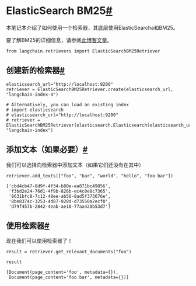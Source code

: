 

ElasticSearch BM25[#](#elasticsearch-bm25 "本标题的永久链接")
=====================================================

本笔记本介绍了如何使用一个检索器，其底层使用ElasticSearcha和BM25。

要了解BM25的详细信息，请参阅[此博客文章](https://www.elastic.co/blog/practical-bm25-part-2-the-bm25-algorithm-and-its-variables)。

```
from langchain.retrievers import ElasticSearchBM25Retriever

```

创建新的检索器[#](#create-new-retriever "本标题的永久链接")
--------------------------------------------

```
elasticsearch_url="http://localhost:9200"
retriever = ElasticSearchBM25Retriever.create(elasticsearch_url, "langchain-index-4")

```

```
# Alternatively, you can load an existing index
# import elasticsearch
# elasticsearch_url="http://localhost:9200"
# retriever = ElasticSearchBM25Retriever(elasticsearch.Elasticsearch(elasticsearch_url), "langchain-index")

```

添加文本（如果必要）[#](#add-texts-if-necessary "本标题的永久链接")
-------------------------------------------------

我们可以选择向检索器中添加文本（如果它们还没有在其中）

```
retriever.add_texts(["foo", "bar", "world", "hello", "foo bar"])

```

```
['cbd4cb47-8d9f-4f34-b80e-ea871bc49856',
 'f3bd2e24-76d1-4f9b-826b-ec4c0e8c7365',
 '8631bfc8-7c12-48ee-ab56-8ad5f373676e',
 '8be8374c-3253-4d87-928d-d73550a2ecf0',
 'd79f457b-2842-4eab-ae10-77aa420b53d7']

```

使用检索器[#](#use-retriever "本标题的永久链接")
-----------------------------------

现在我们可以使用检索器了！

```
result = retriever.get_relevant_documents("foo")

```

```
result

```

```
[Document(page_content='foo', metadata={}),
 Document(page_content='foo bar', metadata={})]

```

